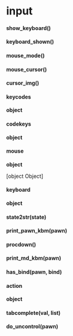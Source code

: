 # input
#### show_keyboard()



#### keyboard_shown()



#### mouse_mode()



#### mouse_cursor()



#### cursor_img()



#### keycodes
**object**



#### codekeys
**object**



#### mouse
**object**

[object Object]

#### keyboard
**object**



#### state2str(state)



#### print_pawn_kbm(pawn)



#### procdown()



#### print_md_kbm(pawn)



#### has_bind(pawn, bind)



#### action
**object**



#### tabcomplete(val, list)



#### do_uncontrol(pawn)




